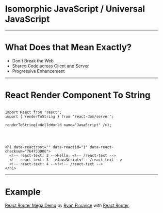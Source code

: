 <!--
{
  "className": "Slide--title"
}
-->

# Isomorphic JavaScript / Universal JavaScript

---

# What Does that Mean Exactly?

* Don't Break the Web
* Shared Code across Client and Server
* Progressive Enhancement

---

# React Render Component To String

<pre class="language-jsx language--clean language--small"><code>
import React from 'react';
import { renderToString } from 'react-dom/server';

renderToString(&lt;HelloWorld name="JavaScript" /&gt;);
</code></pre>
<br />
<pre class="language-markup language--clean language--small"><code>
&lt;h1 data-reactroot="" data-reactid="1" data-react-checksum="764753906"&gt;
  &lt;!-- react-text: 2 --&gt;Hello, &lt;!-- /react-text --&gt;
  &lt;!-- react-text: 3 --&gt;JavaScript&lt;!-- /react-text --&gt;
  &lt;!-- react-text: 4 --&gt;!&lt;!-- /react-text --&gt;
&lt;/h1&gt;
</code></pre>

---

# Example

[React Router Mega Demo](http://react-router-mega-demo.herokuapp.com/) by [Ryan Florance](http://twitter.com/ryanflorence) with [React Router](https://github.com/rackt/react-router)

<!--

NOTES:

* http://www.smashingmagazine.com/2015/04/21/react-to-the-future-with-isomorphic-apps/
* http://blog.risingstack.com/from-angularjs-to-react-the-isomorphic-way/
* https://github.com/petehunt/react-server-rendering-example
-->
